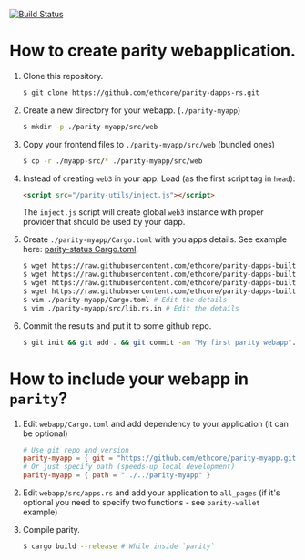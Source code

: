 [![Build Status](https://travis-ci.org/ethcore/parity-dapps-rs.svg?branch=master)](https://travis-ci.org/ethcore/parity-dapps-rs)
# How to create parity webapplication.
1. Clone this repository.
   
   ```bash
   $ git clone https://github.com/ethcore/parity-dapps-rs.git
   ```
1. Create a new directory for your webapp. (`./parity-myapp`)

   ```bash
   $ mkdir -p ./parity-myapp/src/web
   ```

1. Copy your frontend files to `./parity-myapp/src/web` (bundled ones)

   ```bash
   $ cp -r ./myapp-src/* ./parity-myapp/src/web
   ```

1. Instead of creating `web3` in your app. Load (as the first script tag in `head`):

   ```html
   <script src="/parity-utils/inject.js"></script>
   ```
  
   The `inject.js` script will create global `web3` instance with proper provider that should be used by your dapp.

1. Create `./parity-myapp/Cargo.toml` with you apps details. See example here: [parity-status Cargo.toml](https://github.com/ethcore/parity-status/blob/master/Cargo.toml).

   ```bash
   $ wget https://raw.githubusercontent.com/ethcore/parity-dapps-builtins-rs/master/Cargo.toml -O ./parity-myapp/Cargo.toml
   $ wget https://raw.githubusercontent.com/ethcore/parity-dapps-builtins-rs/master/build.rs -O ./parity-myapp/build.rs
   $ wget https://raw.githubusercontent.com/ethcore/parity-dapps-builtins-rs/master/src/lib.rs -O ./parity-myapp/src/lib.rs
   $ wget https://raw.githubusercontent.com/ethcore/parity-dapps-builtins-rs/master/src/lib.rs.in -O ./parity-myapp/src/lib.rs.in
   $ vim ./parity-myapp/Cargo.toml # Edit the details
   $ vim ./parity-myapp/src/lib.rs.in # Edit the details
   ```

1. Commit the results and put it to some github repo.

   ```bash
   $ git init && git add . && git commit -am "My first parity webapp".
   ```

# How to include your webapp in `parity`?
1. Edit `webapp/Cargo.toml` and add dependency to your application (it can be optional)

   ```toml
   # Use git repo and version
   parity-myapp = { git = "https://github.com/ethcore/parity-myapp.git", version = "0.1.0" }
   # Or just specify path (speeds-up local development)
   parity-myapp = { path = "../../parity-myapp" }
   ```

1. Edit `webapp/src/apps.rs` and add your application to `all_pages` (if it's optional you need to specify two functions - see `parity-wallet` example)
1. Compile parity.
   
   ```bash
   $ cargo build --release # While inside `parity`
   ```
